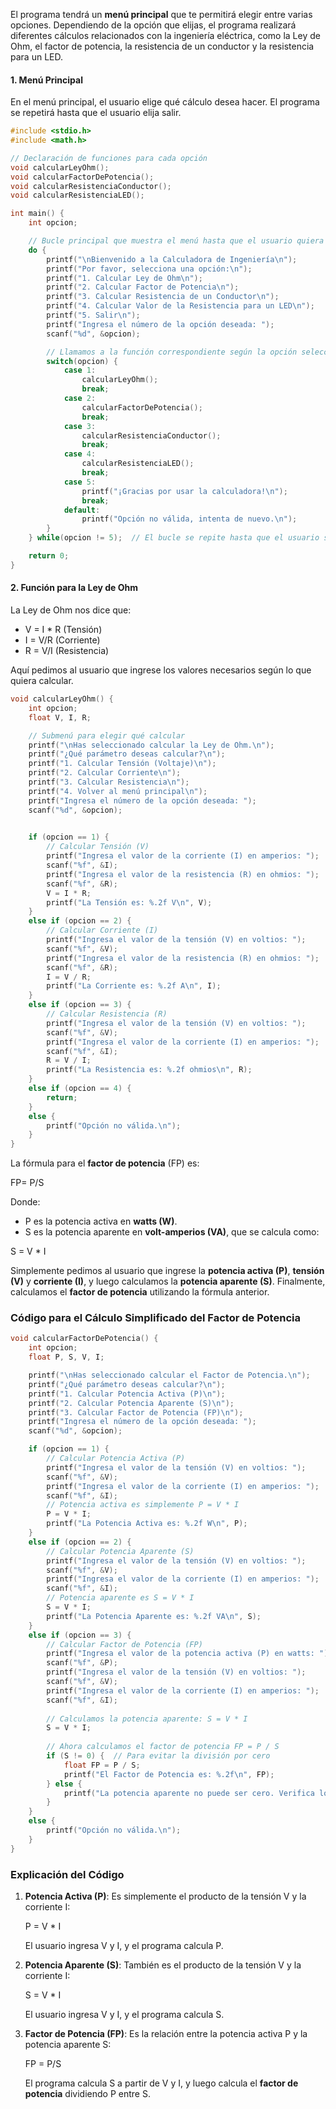 

El programa tendrá un **menú principal** que te permitirá elegir entre varias opciones. Dependiendo de la opción que elijas, el programa realizará diferentes cálculos relacionados con la ingeniería eléctrica, como la Ley de Ohm, el factor de potencia, la resistencia de un conductor y la resistencia para un LED.


#### 1. Menú Principal

En el menú principal, el usuario elige qué cálculo desea hacer. El programa se repetirá hasta que el usuario elija salir.

```c
#include <stdio.h>
#include <math.h>

// Declaración de funciones para cada opción
void calcularLeyOhm();
void calcularFactorDePotencia();
void calcularResistenciaConductor();
void calcularResistenciaLED();

int main() {
    int opcion;

    // Bucle principal que muestra el menú hasta que el usuario quiera salir
    do {
        printf("\nBienvenido a la Calculadora de Ingeniería\n");
        printf("Por favor, selecciona una opción:\n");
        printf("1. Calcular Ley de Ohm\n");
        printf("2. Calcular Factor de Potencia\n");
        printf("3. Calcular Resistencia de un Conductor\n");
        printf("4. Calcular Valor de la Resistencia para un LED\n");
        printf("5. Salir\n");
        printf("Ingresa el número de la opción deseada: ");
        scanf("%d", &opcion);

        // Llamamos a la función correspondiente según la opción seleccionada
        switch(opcion) {
            case 1:
                calcularLeyOhm();
                break;
            case 2:
                calcularFactorDePotencia();
                break;
            case 3:
                calcularResistenciaConductor();
                break;
            case 4:
                calcularResistenciaLED();
                break;
            case 5:
                printf("¡Gracias por usar la calculadora!\n");
                break;
            default:
                printf("Opción no válida, intenta de nuevo.\n");
        }
    } while(opcion != 5);  // El bucle se repite hasta que el usuario seleccione '5'

    return 0;
}
```

#### 2. Función para la Ley de Ohm

La Ley de Ohm nos dice que:

- V = I * R (Tensión)
- I = V/R (Corriente)
- R = V/I (Resistencia)


Aquí pedimos al usuario que ingrese los valores necesarios según lo que quiera calcular.

```c
void calcularLeyOhm() {
    int opcion;
    float V, I, R;

    // Submenú para elegir qué calcular
    printf("\nHas seleccionado calcular la Ley de Ohm.\n");
    printf("¿Qué parámetro deseas calcular?\n");
    printf("1. Calcular Tensión (Voltaje)\n");
    printf("2. Calcular Corriente\n");
    printf("3. Calcular Resistencia\n");
    printf("4. Volver al menú principal\n");
    printf("Ingresa el número de la opción deseada: ");
    scanf("%d", &opcion);

   
    if (opcion == 1) {
        // Calcular Tensión (V)
        printf("Ingresa el valor de la corriente (I) en amperios: ");
        scanf("%f", &I);
        printf("Ingresa el valor de la resistencia (R) en ohmios: ");
        scanf("%f", &R);
        V = I * R;
        printf("La Tensión es: %.2f V\n", V);
    } 
    else if (opcion == 2) {
        // Calcular Corriente (I)
        printf("Ingresa el valor de la tensión (V) en voltios: ");
        scanf("%f", &V);
        printf("Ingresa el valor de la resistencia (R) en ohmios: ");
        scanf("%f", &R);
        I = V / R;
        printf("La Corriente es: %.2f A\n", I);
    } 
    else if (opcion == 3) {
        // Calcular Resistencia (R)
        printf("Ingresa el valor de la tensión (V) en voltios: ");
        scanf("%f", &V);
        printf("Ingresa el valor de la corriente (I) en amperios: ");
        scanf("%f", &I);
        R = V / I;
        printf("La Resistencia es: %.2f ohmios\n", R);
    } 
    else if (opcion == 4) {
        return; 
    } 
    else {
        printf("Opción no válida.\n");
    }
}
```


La fórmula para el **factor de potencia** (FP) es:


FP= P/S


Donde:
- P es la potencia activa en **watts (W)**.
- S es la potencia aparente en **volt-amperios (VA)**, que se calcula como:


S = V * I

Simplemente pedimos al usuario que ingrese la **potencia activa (P)**, **tensión (V)** y **corriente (I)**, y luego calculamos la **potencia aparente (S)**. Finalmente, calculamos el **factor de potencia** utilizando la fórmula anterior.

### Código para el Cálculo Simplificado del Factor de Potencia

```c
void calcularFactorDePotencia() {
    int opcion;
    float P, S, V, I;

    printf("\nHas seleccionado calcular el Factor de Potencia.\n");
    printf("¿Qué parámetro deseas calcular?\n");
    printf("1. Calcular Potencia Activa (P)\n");
    printf("2. Calcular Potencia Aparente (S)\n");
    printf("3. Calcular Factor de Potencia (FP)\n");
    printf("Ingresa el número de la opción deseada: ");
    scanf("%d", &opcion);

    if (opcion == 1) {
        // Calcular Potencia Activa (P)
        printf("Ingresa el valor de la tensión (V) en voltios: ");
        scanf("%f", &V);
        printf("Ingresa el valor de la corriente (I) en amperios: ");
        scanf("%f", &I);
        // Potencia activa es simplemente P = V * I
        P = V * I;
        printf("La Potencia Activa es: %.2f W\n", P);
    } 
    else if (opcion == 2) {
        // Calcular Potencia Aparente (S)
        printf("Ingresa el valor de la tensión (V) en voltios: ");
        scanf("%f", &V);
        printf("Ingresa el valor de la corriente (I) en amperios: ");
        scanf("%f", &I);
        // Potencia aparente es S = V * I
        S = V * I;
        printf("La Potencia Aparente es: %.2f VA\n", S);
    } 
    else if (opcion == 3) {
        // Calcular Factor de Potencia (FP)
        printf("Ingresa el valor de la potencia activa (P) en watts: ");
        scanf("%f", &P);
        printf("Ingresa el valor de la tensión (V) en voltios: ");
        scanf("%f", &V);
        printf("Ingresa el valor de la corriente (I) en amperios: ");
        scanf("%f", &I);
        
        // Calculamos la potencia aparente: S = V * I
        S = V * I;
        
        // Ahora calculamos el factor de potencia FP = P / S
        if (S != 0) {  // Para evitar la división por cero
            float FP = P / S;
            printf("El Factor de Potencia es: %.2f\n", FP);
        } else {
            printf("La potencia aparente no puede ser cero. Verifica los valores ingresados.\n");
        }
    } 
    else {
        printf("Opción no válida.\n");
    }
}
```

### Explicación del Código

1. **Potencia Activa (P)**: Es simplemente el producto de la tensión V y la corriente I:
   
   P = V * I
   
   El usuario ingresa V y I, y el programa calcula P.

2. **Potencia Aparente (S)**: También es el producto de la tensión V y la corriente I:
   
   S = V * I
   
   El usuario ingresa V y I, y el programa calcula S.

3. **Factor de Potencia (FP)**: Es la relación entre la potencia activa P y la potencia aparente S:

   FP = P/S
   
   El programa calcula S a partir de V y I, y luego calcula el **factor de potencia** dividiendo P entre S.

